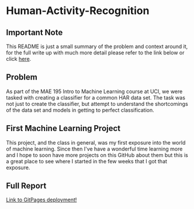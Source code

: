 # Human-Activity-Recognition

## Important Note

This README is just a small summary of the problem and context around it, for the full write up with much more detail please refer to the link below or click [here](https://patricksyoussef.github.io/ML-HAR/).

## Problem

As part of the MAE 195 Intro to Machine Learning course at UCI, we were tasked with creating a classifier for a common HAR data set. The task was not just to create the classifier, but attempt to understand the shortcomings of the data set and models in getting to perfect classification.

## First Machine Learning Project

This project, and the class in general, was my first exposure into the world of machine learning. Since then I've have a wonderful time learning more and I hope to soon have more projects on this GitHub about them but this is a great place to see where I started in the few weeks that I got that exposure.

## Full Report

[Link to GitPages deployment!](https://patricksyoussef.github.io/ML-HAR/)
